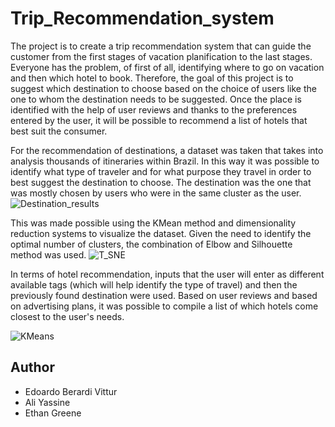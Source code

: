 # Trip_Recommendation_system
The project is to create a trip recommendation system that can guide the customer from the first stages of vacation planification to the last stages. Everyone has the problem, of first of all, identifying where to go on vacation and then which hotel to book. Therefore, the goal of this project is to suggest which destination to choose based on the choice of users like the one to whom the destination needs to be suggested. Once the place is identified with the help of user reviews and thanks to the preferences entered by the user, it will be possible to recommend a list of hotels that best suit the consumer.

For the recommendation of destinations, a dataset was taken that takes into analysis thousands of itineraries within Brazil. In this way it was possible to identify what type of traveler and for what purpose they travel in order to best suggest the destination to choose. The destination was the one that was mostly chosen by users who were in the same cluster as the user. ![Destination_results](https://github.com/Edoardo24/Trip_Recommendation_system/assets/46709461/118d17ed-fb1d-4be3-bb32-1558f2947977)

This was made possible using the KMean method and dimensionality reduction systems to visualize the dataset. Given the need to identify the optimal number of clusters, the combination of Elbow and Silhouette method was used.
![T_SNE](https://github.com/Edoardo24/Trip_Recommendation_system/assets/46709461/9c712e93-8180-4d5e-b858-615278a937f5)


In terms of hotel recommendation, inputs that the user will enter as different available tags (which will help identify the type of travel) and then the previously found destination were used. Based on user reviews and based on advertising plans, it was possible to compile a list of which hotels come closest to the user's needs.

![KMeans](https://github.com/Edoardo24/Trip_Recommendation_system/assets/46709461/35b09302-1990-4132-aae2-d9bfb1b86389)


## Author
- Edoardo Berardi Vittur
- Ali Yassine
- Ethan Greene
